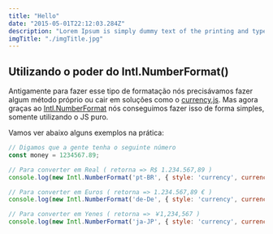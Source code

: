 ```yaml
---
title: "Hello"
date: "2015-05-01T22:12:03.284Z"
description: "Lorem Ipsum is simply dummy text of the printing and typesetting industry. Lorem Ipsum has been the industry's standard dummy text ever since the 1500s"
imgTitle: "./imgTitle.jpg"
---
```


## Utilizando o poder do Intl.NumberFormat()



Antigamente para fazer esse tipo de formatação nós precisávamos fazer algum método próprio ou cair em soluções como o [currency.js](https://currency.js.org/). Mas agora graças ao [Intl.NumberFormat](https://developer.mozilla.org/en-US/docs/Web/JavaScript/Reference/Global_Objects/Intl/NumberFormat) nós conseguimos fazer isso de forma simples, somente utilizando o JS puro.

Vamos ver abaixo alguns exemplos na prática:

```javascript
// Digamos que a gente tenha o seguinte número
const money = 1234567.89;

// Para converter em Real ( retorna => R$ 1.234.567,89 )
console.log(new Intl.NumberFormat('pt-BR', { style: 'currency', currency: 'BRL' }).format(money));

// Para converter em Euros ( retorna => 1.234.567,89 € )
console.log(new Intl.NumberFormat('de-De', { style: 'currency', currency: 'EUR' }).format(money));

// Para converter em Yenes ( retorna => ￥1,234,567 )
console.log(new Intl.NumberFormat('ja-JP', { style: 'currency', currency: 'JPY' }).format(money));
```

